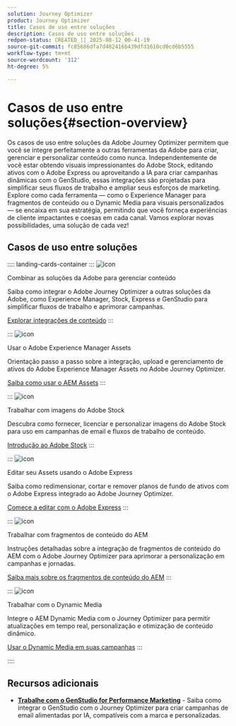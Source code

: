 ```yaml
---
solution: Journey Optimizer
product: Journey Optimizer
title: Casos de uso entre soluções
description: Casos de uso entre soluções
redpen-status: CREATED_||_2025-08-12_00-41-19
source-git-commit: fc85686dfa7d482416b439dfd1610cd0cd6b5555
workflow-type: tm+mt
source-wordcount: '312'
ht-degree: 5%

---
```



# Casos de uso entre soluções{#section-overview}

Os casos de uso entre soluções da Adobe Journey Optimizer permitem que você se integre perfeitamente a outras ferramentas da Adobe para criar, gerenciar e personalizar conteúdo como nunca. Independentemente de você estar obtendo visuais impressionantes do Adobe Stock, editando ativos com o Adobe Express ou aproveitando a IA para criar campanhas dinâmicas com o GenStudio, essas integrações são projetadas para simplificar seus fluxos de trabalho e ampliar seus esforços de marketing. Explore como cada ferramenta — como o Experience Manager para fragmentos de conteúdo ou o Dynamic Media para visuais personalizados — se encaixa em sua estratégia, permitindo que você forneça experiências de cliente impactantes e coesas em cada canal. Vamos explorar novas possibilidades, uma solução de cada vez!

## Casos de uso entre soluções

:::: landing-cards-container
:::
![icon](https://cdn.experienceleague.adobe.com/icons/puzzle-piece.svg?lang=pt-BR)

Combinar as soluções da Adobe para gerenciar conteúdo

Saiba como integrar o Adobe Journey Optimizer a outras soluções da Adobe, como Experience Manager, Stock, Express e GenStudio para simplificar fluxos de trabalho e aprimorar campanhas.

[Explorar integrações de conteúdo](../using/integrations/content-integrations.md)
:::

:::
![icon](https://cdn.experienceleague.adobe.com/icons/screwdriver-wrench.svg?lang=pt-BR)

Usar o Adobe Experience Manager Assets

Orientação passo a passo sobre a integração, upload e gerenciamento de ativos do Adobe Experience Manager Assets no Adobe Journey Optimizer.

[Saiba como usar o AEM Assets](../using/integrations/assets.md)
:::

:::
![icon](https://cdn.experienceleague.adobe.com/icons/images.svg?lang=pt-BR)

Trabalhar com imagens do Adobe Stock

Descubra como fornecer, licenciar e personalizar imagens do Adobe Stock para uso em campanhas de email e fluxos de trabalho de conteúdo.

[Introdução ao Adobe Stock](../using/integrations/stock.md)
:::

:::
![icon](https://cdn.experienceleague.adobe.com/icons/pencil-ruler.svg?lang=pt-BR)

Editar seu Assets usando o Adobe Express

Saiba como redimensionar, cortar e remover planos de fundo de ativos com o Adobe Express integrado ao Adobe Journey Optimizer.

[Comece a editar com o Adobe Express](../using/integrations/express.md)
:::

:::
![icon](https://cdn.experienceleague.adobe.com/icons/code-branch.svg?lang=pt-BR)

Trabalhar com fragmentos de conteúdo do AEM

Instruções detalhadas sobre a integração de fragmentos de conteúdo do AEM com o Adobe Journey Optimizer para aprimorar a personalização em campanhas e jornadas.

[Saiba mais sobre os fragmentos de conteúdo do AEM](../using/integrations/aem-fragments.md)
:::

:::
![icon](https://cdn.experienceleague.adobe.com/icons/bullseye.svg?lang=pt-BR)

Trabalhar com o Dynamic Media

Integre o AEM Dynamic Media com o Journey Optimizer para permitir atualizações em tempo real, personalização e otimização de conteúdo dinâmico.

[Usar o Dynamic Media em suas campanhas](../using/integrations/aem-dynamic.md)
:::

::::


## Recursos adicionais

- **[Trabalhe com o GenStudio for Performance Marketing](../using/integrations/genstudio.md)** - Saiba como integrar o GenStudio com o Journey Optimizer para criar campanhas de email alimentadas por IA, compatíveis com a marca e personalizadas.
